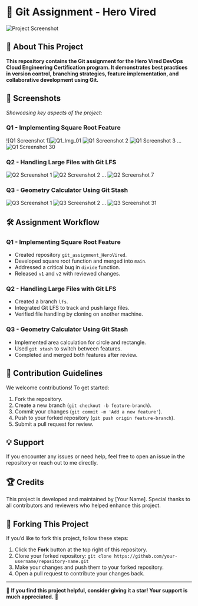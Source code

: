 # 🚀 Git Assignment - Hero Vired

![Project Screenshot](screenshots/Q1_Img_01.png)

## 📌 **About This Project**

**This repository contains the Git assignment for the Hero Vired DevOps Cloud Engineering Certification program. It demonstrates best practices in version control, branching strategies, feature implementation, and collaborative development using Git.**

## 📸 Screenshots

_Showcasing key aspects of the project:_

### Q1 - Implementing Square Root Feature
![Q1 Screenshot 1]![Q1_Img_01](https://github.com/user-attachments/assets/2cfcc373-4b13-4a06-8ad5-71e0c5cf8b09)
![Q1 Screenshot 2](screenshots/Q1_Img_02.png)
![Q1 Screenshot 3](screenshots/Q1_Img_03.png)
...
![Q1 Screenshot 30](screenshots/Q1_Img_30.png)

### Q2 - Handling Large Files with Git LFS
![Q2 Screenshot 1](screenshots/Q2_Img_01.png)
![Q2 Screenshot 2](screenshots/Q2_Img_02.png)
...
![Q2 Screenshot 7](screenshots/Q2_Img_07.png)

### Q3 - Geometry Calculator Using Git Stash
![Q3 Screenshot 1](screenshots/Q3_Img_01.png)
![Q3 Screenshot 2](screenshots/Q3_Img_02.png)
...
![Q3 Screenshot 31](screenshots/Q3_Img_31.png)

## 🛠️ Assignment Workflow

### Q1 - Implementing Square Root Feature
- Created repository `git_assignment_HeroVired`.
- Developed square root function and merged into `main`.
- Addressed a critical bug in `divide` function.
- Released `v1` and `v2` with reviewed changes.

### Q2 - Handling Large Files with Git LFS
- Created a branch `lfs`.
- Integrated Git LFS to track and push large files.
- Verified file handling by cloning on another machine.

### Q3 - Geometry Calculator Using Git Stash
- Implemented area calculation for circle and rectangle.
- Used `git stash` to switch between features.
- Completed and merged both features after review.

## 🤝 Contribution Guidelines

We welcome contributions! To get started:
1. Fork the repository.
2. Create a new branch (`git checkout -b feature-branch`).
3. Commit your changes (`git commit -m 'Add a new feature'`).
4. Push to your forked repository (`git push origin feature-branch`).
5. Submit a pull request for review.

## 💡 Support

If you encounter any issues or need help, feel free to open an issue in the repository or reach out to me directly.

## 🏆 Credits

This project is developed and maintained by [Your Name]. Special thanks to all contributors and reviewers who helped enhance this project.

## 🔗 Forking This Project

If you’d like to fork this project, follow these steps:
1. Click the **Fork** button at the top right of this repository.
2. Clone your forked repository: `git clone https://github.com/your-username/repository-name.git`
3. Make your changes and push them to your forked repository.
4. Open a pull request to contribute your changes back.

---

🌟 **If you find this project helpful, consider giving it a star! Your support is much appreciated.** 🌟
